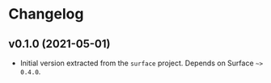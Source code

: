 # Changelog

## v0.1.0 (2021-05-01)

  * Initial version extracted from the `surface` project. Depends on Surface `~> 0.4.0`.
